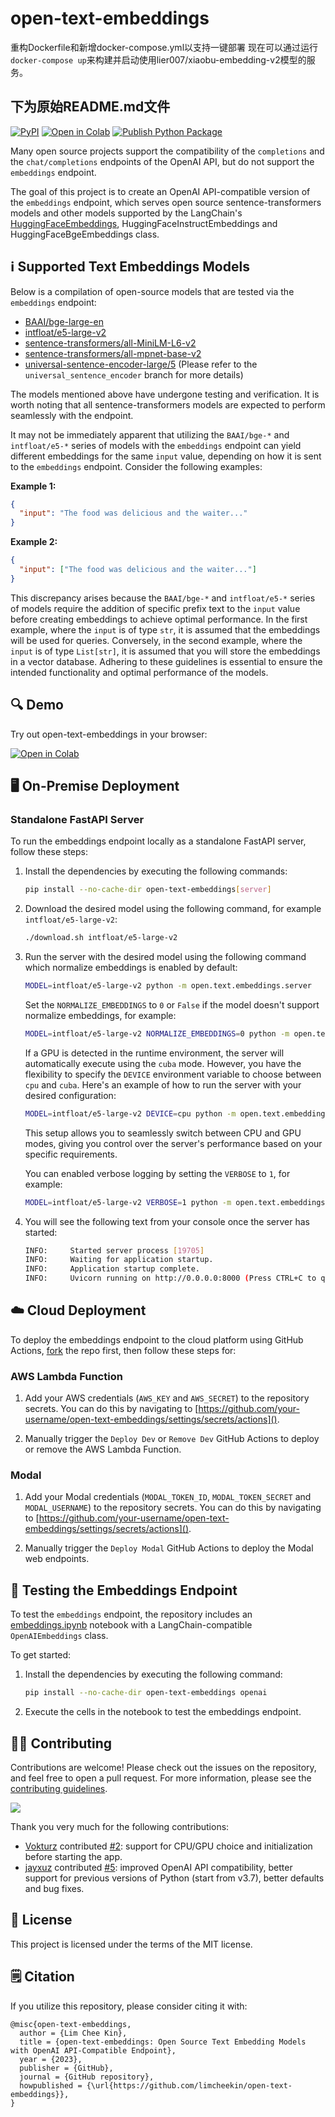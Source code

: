 # open-text-embeddings

重构Dockerfile和新增docker-compose.yml以支持一键部署
现在可以通过运行`docker-compose up`来构建并启动使用lier007/xiaobu-embedding-v2模型的服务。

下为原始README.md文件
--------

[![PyPI](https://img.shields.io/pypi/v/open-text-embeddings)](https://pypi.org/project/open-text-embeddings/)
[![Open in Colab](https://colab.research.google.com/assets/colab-badge.svg)](https://colab.research.google.com/drive/1wfgfkt6xk3meSF5jWHDMqo6mL0ZvPw2f?usp=sharing)
[![Publish Python Package](https://github.com/limcheekin/open-text-embeddings/actions/workflows/publish.yml/badge.svg)](https://github.com/limcheekin/open-text-embeddings/actions/workflows/publish.yml)

Many open source projects support the compatibility of the `completions` and the `chat/completions` endpoints of the OpenAI API, but do not support the `embeddings` endpoint.

The goal of this project is to create an OpenAI API-compatible version of the `embeddings` endpoint, which serves open source sentence-transformers models and other models supported by the LangChain's [HuggingFaceEmbeddings](https://api.python.langchain.com/en/latest/embeddings/langchain.embeddings.huggingface.HuggingFaceEmbeddings.html), HuggingFaceInstructEmbeddings and HuggingFaceBgeEmbeddings class.

## ℹ️ Supported Text Embeddings Models

Below is a compilation of open-source models that are tested via the `embeddings` endpoint:

- [BAAI/bge-large-en](https://huggingface.co/BAAI/bge-large-en)
- [intfloat/e5-large-v2](https://huggingface.co/intfloat/e5-large-v2)
- [sentence-transformers/all-MiniLM-L6-v2](https://huggingface.co/sentence-transformers/all-MiniLM-L6-v2)
- [sentence-transformers/all-mpnet-base-v2](https://huggingface.co/sentence-transformers/all-mpnet-base-v2)
- [universal-sentence-encoder-large/5](https://tfhub.dev/google/universal-sentence-encoder-large/5) (Please refer to the `universal_sentence_encoder` branch for more details)

The models mentioned above have undergone testing and verification. It is worth noting that all sentence-transformers models are expected to perform seamlessly with the endpoint.

It may not be immediately apparent that utilizing the `BAAI/bge-*` and `intfloat/e5-*` series of models with the `embeddings` endpoint can yield different embeddings for the same `input` value, depending on how it is sent to the `embeddings` endpoint. Consider the following examples:

**Example 1:**

```json
{
  "input": "The food was delicious and the waiter..."
}
```

**Example 2:**

```json
{
  "input": ["The food was delicious and the waiter..."]
}
```

This discrepancy arises because the `BAAI/bge-*` and `intfloat/e5-*` series of models require the addition of specific prefix text to the `input` value before creating embeddings to achieve optimal performance. In the first example, where the `input` is of type `str`, it is assumed that the embeddings will be used for queries. Conversely, in the second example, where the `input` is of type `List[str]`, it is assumed that you will store the embeddings in a vector database. Adhering to these guidelines is essential to ensure the intended functionality and optimal performance of the models.

## 🔍 Demo

Try out open-text-embeddings in your browser:

[![Open in Colab](https://colab.research.google.com/assets/colab-badge.svg)](https://colab.research.google.com/drive/1wfgfkt6xk3meSF5jWHDMqo6mL0ZvPw2f?usp=sharing)

## 🖥️ On-Premise Deployment

### Standalone FastAPI Server

To run the embeddings endpoint locally as a standalone FastAPI server, follow these steps:

1. Install the dependencies by executing the following commands:

   ```bash
   pip install --no-cache-dir open-text-embeddings[server]
   ```

2. Download the desired model using the following command, for example `intfloat/e5-large-v2`:

   ```bash
   ./download.sh intfloat/e5-large-v2
   ```

3. Run the server with the desired model using the following command which normalize embeddings is enabled by default:

   ```bash
   MODEL=intfloat/e5-large-v2 python -m open.text.embeddings.server
   ```

   Set the `NORMALIZE_EMBEDDINGS` to `0` or `False` if the model doesn't support normalize embeddings, for example:

   ```bash
   MODEL=intfloat/e5-large-v2 NORMALIZE_EMBEDDINGS=0 python -m open.text.embeddings.server
   ```

   If a GPU is detected in the runtime environment, the server will automatically execute using the `cuba` mode. However, you have the flexibility to specify the `DEVICE` environment variable to choose between `cpu` and `cuba`. Here's an example of how to run the server with your desired configuration:

   ```bash
   MODEL=intfloat/e5-large-v2 DEVICE=cpu python -m open.text.embeddings.server
   ```

   This setup allows you to seamlessly switch between CPU and GPU modes, giving you control over the server's performance based on your specific requirements.

   You can enabled verbose logging by setting the `VERBOSE` to `1`, for example:

   ```bash
   MODEL=intfloat/e5-large-v2 VERBOSE=1 python -m open.text.embeddings.server
   ```

4. You will see the following text from your console once the server has started:

   ```bash
   INFO:     Started server process [19705]
   INFO:     Waiting for application startup.
   INFO:     Application startup complete.
   INFO:     Uvicorn running on http://0.0.0.0:8000 (Press CTRL+C to quit)
   ```

## ☁️ Cloud Deployment
To deploy the embeddings endpoint to the cloud platform using GitHub Actions, [fork](https://github.com/limcheekin/open-text-embeddings/fork) the repo first, then follow these steps for:


### AWS Lambda Function

1. Add your AWS credentials (`AWS_KEY` and `AWS_SECRET`) to the repository secrets. You can do this by navigating to [https://github.com/your-username/open-text-embeddings/settings/secrets/actions]().

2. Manually trigger the `Deploy Dev` or `Remove Dev` GitHub Actions to deploy or remove the AWS Lambda Function.

### Modal

1. Add your Modal credentials (`MODAL_TOKEN_ID`, `MODAL_TOKEN_SECRET` and `MODAL_USERNAME`) to the repository secrets. You can do this by navigating to [https://github.com/your-username/open-text-embeddings/settings/secrets/actions]().

2. Manually trigger the `Deploy Modal` GitHub Actions to deploy the Modal web endpoints.


## 🧪 Testing the Embeddings Endpoint

To test the `embeddings` endpoint, the repository includes an [embeddings.ipynb](https://github.com/limcheekin/open-text-embeddings/blob/main/embeddings.ipynb) notebook with a LangChain-compatible `OpenAIEmbeddings` class.

To get started:

1. Install the dependencies by executing the following command:

   ```bash
   pip install --no-cache-dir open-text-embeddings openai
   ```

2. Execute the cells in the notebook to test the embeddings endpoint.

## 🧑‍💼 Contributing

Contributions are welcome! Please check out the issues on the repository, and feel free to open a pull request.
For more information, please see the [contributing guidelines](CONTRIBUTING.md).

<a href="https://github.com/limcheekin/open-text-embeddings/graphs/contributors">
  <img src="https://contrib.rocks/image?repo=limcheekin/open-text-embeddings" />
</a>

Thank you very much for the following contributions:

- [Vokturz](https://github.com/Vokturz) contributed [#2](https://github.com/limcheekin/open-text-embeddings/pull/2): support for CPU/GPU choice and initialization before starting the app.
- [jayxuz](https://github.com/jayxuz) contributed [#5](https://github.com/limcheekin/open-text-embeddings/pull/5): improved OpenAI API compatibility, better support for previous versions of Python (start from v3.7), better defaults and bug fixes.

## 📔 License

This project is licensed under the terms of the MIT license.

## 🗒️ Citation

If you utilize this repository, please consider citing it with:

```
@misc{open-text-embeddings,
  author = {Lim Chee Kin},
  title = {open-text-embeddings: Open Source Text Embedding Models with OpenAI API-Compatible Endpoint},
  year = {2023},
  publisher = {GitHub},
  journal = {GitHub repository},
  howpublished = {\url{https://github.com/limcheekin/open-text-embeddings}},
}
```
